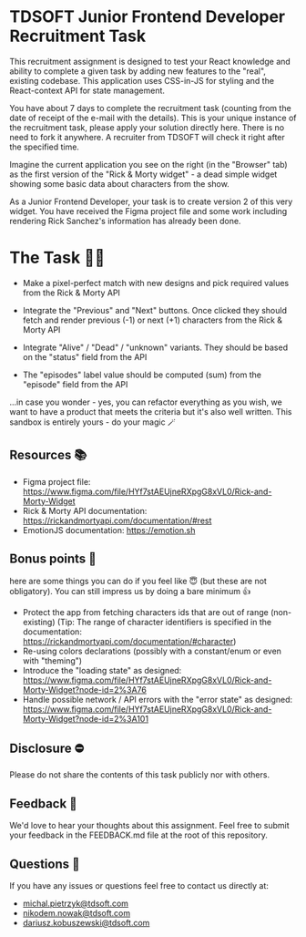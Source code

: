 # TDSOFT Junior Frontend Developer Recruitment Task

This recruitment assignment is designed to test your React knowledge and ability to complete a given task by adding new features to the "real", existing codebase. This application uses CSS-in-JS for styling and the React-context API for state management.

You have about 7 days to complete the recruitment task (counting from the date of receipt of the e-mail with the details). This is your unique instance of the recruitment task, please apply your solution directly here. There is no need to fork it anywhere. A recruiter from TDSOFT will check it right after the specified time.

Imagine the current application you see on the right (in the "Browser" tab) as the first version of the "Rick & Morty widget" - a dead simple widget showing some basic data about characters from the show.

As a Junior Frontend Developer, your task is to create version 2 of this very widget. You have received the Figma project file and some work including rendering Rick Sanchez's information has already been done.

# The Task 👨‍💻

- Make a pixel-perfect match with new designs and pick required values from the Rick & Morty API

- Integrate the "Previous" and "Next" buttons. Once clicked they should fetch and render previous (-1) or next (+1) characters from the Rick & Morty API

- Integrate "Alive" / "Dead" / "unknown" variants. They should be based on the "status" field from the API

- The "episodes" label value should be computed (sum) from the "episode" field from the API

...in case you wonder - yes, you can refactor everything as you wish, we want to have a product that meets the criteria but it's also well written. This sandbox is entirely yours - do your magic 🪄

## Resources 📚

- Figma project file: https://www.figma.com/file/HYf7stAEUjneRXpgG8xVL0/Rick-and-Morty-Widget
- Rick & Morty API documentation: https://rickandmortyapi.com/documentation/#rest
- EmotionJS documentation: https://emotion.sh

## Bonus points 💯

here are some things you can do if you feel like 😇 (but these are not obligatory). You can still impress us by doing a bare minimum 👍

- Protect the app from fetching characters ids that are out of range (non-existing) (Tip: The range of character identifiers is specified in the documentation: https://rickandmortyapi.com/documentation/#character)
- Re-using colors declarations (possibly with a constant/enum or even with "theming")
- Introduce the "loading state" as designed: https://www.figma.com/file/HYf7stAEUjneRXpgG8xVL0/Rick-and-Morty-Widget?node-id=2%3A76
- Handle possible network / API errors with the "error state" as designed: https://www.figma.com/file/HYf7stAEUjneRXpgG8xVL0/Rick-and-Morty-Widget?node-id=2%3A101

## Disclosure ⛔️

Please do not share the contents of this task publicly nor with others.

## Feedback 💬

We'd love to hear your thoughts about this assignment. Feel free to submit your feedback in the FEEDBACK.md file at the root of this repository.

## Questions 🙋

If you have any issues or questions feel free to contact us directly at:

- michal.pietrzyk@tdsoft.com
- nikodem.nowak@tdsoft.com
- dariusz.kobuszewski@tdsoft.com
